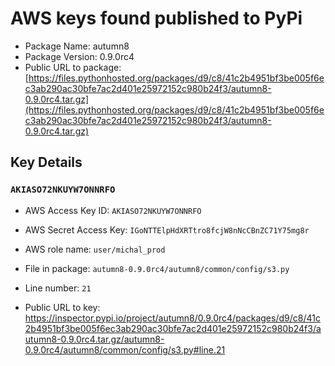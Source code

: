 # AWS keys found published to PyPi

* Package Name: autumn8
* Package Version: 0.9.0rc4
* Public URL to package: [https://files.pythonhosted.org/packages/d9/c8/41c2b4951bf3be005f6ec3ab290ac30bfe7ac2d401e25972152c980b24f3/autumn8-0.9.0rc4.tar.gz](https://files.pythonhosted.org/packages/d9/c8/41c2b4951bf3be005f6ec3ab290ac30bfe7ac2d401e25972152c980b24f3/autumn8-0.9.0rc4.tar.gz)

## Key Details

### `AKIASO72NKUYW7ONNRFO`

* AWS Access Key ID: `AKIASO72NKUYW7ONNRFO`
* AWS Secret Access Key: `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` 
* AWS role name: `user/michal_prod`
* File in package: `autumn8-0.9.0rc4/autumn8/common/config/s3.py`
* Line number: `21`

* Public URL to key: https://inspector.pypi.io/project/autumn8/0.9.0rc4/packages/d9/c8/41c2b4951bf3be005f6ec3ab290ac30bfe7ac2d401e25972152c980b24f3/autumn8-0.9.0rc4.tar.gz/autumn8-0.9.0rc4/autumn8/common/config/s3.py#line.21


